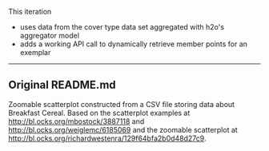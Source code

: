 This iteration 

+ uses data from the cover type data set aggregated with h2o's aggregator model
+ adds a working API call to dynamically retrieve member points for an exemplar 

---
Original README.md
---

Zoomable scatterplot constructed from a CSV file storing data about Breakfast Cereal. Based on the scatterplot examples at http://bl.ocks.org/mbostock/3887118 and http://bl.ocks.org/weiglemc/6185069 and the zoomable scatterplot at http://bl.ocks.org/richardwestenra/129f64bfa2b0d48d27c9.